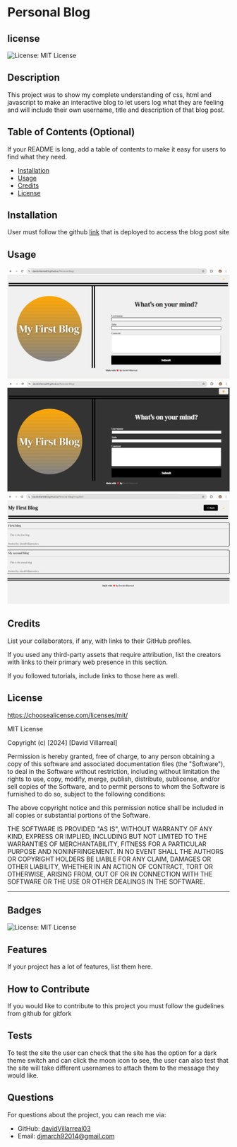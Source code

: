 # Personal Blog
## license
![License: MIT License](https://img.shields.io/badge/License-MIT-yellow.svg)



## Description

This project was to show my complete understanding of css, html and javascript to make an interactive blog to let users log what they are feeling and will include their own username, title and description of that blog post.

## Table of Contents (Optional)

If your README is long, add a table of contents to make it easy for users to find what they need.

- [Installation](#installation)
- [Usage](#usage)
- [Credits](#credits)
- [License](#license)

## Installation

User must follow the github [link](https://davidvillarreal03.github.io/Personal-Blog/) that is deployed to access the blog post site

## Usage
![alt text](/assets/images/challenge-4.png)
![alt text](/assets/images/challenge-4(2).png)
![alt text](/assets/images/challenge-4(3).png)

## Credits

List your collaborators, if any, with links to their GitHub profiles.

If you used any third-party assets that require attribution, list the creators with links to their primary web presence in this section.

If you followed tutorials, include links to those here as well.

## License
https://choosealicense.com/licenses/mit/

MIT License

Copyright (c) [2024] [David Villarreal]

Permission is hereby granted, free of charge, to any person obtaining a copy
of this software and associated documentation files (the "Software"), to deal
in the Software without restriction, including without limitation the rights
to use, copy, modify, merge, publish, distribute, sublicense, and/or sell
copies of the Software, and to permit persons to whom the Software is
furnished to do so, subject to the following conditions:

The above copyright notice and this permission notice shall be included in all
copies or substantial portions of the Software.

THE SOFTWARE IS PROVIDED "AS IS", WITHOUT WARRANTY OF ANY KIND, EXPRESS OR
IMPLIED, INCLUDING BUT NOT LIMITED TO THE WARRANTIES OF MERCHANTABILITY,
FITNESS FOR A PARTICULAR PURPOSE AND NONINFRINGEMENT. IN NO EVENT SHALL THE
AUTHORS OR COPYRIGHT HOLDERS BE LIABLE FOR ANY CLAIM, DAMAGES OR OTHER
LIABILITY, WHETHER IN AN ACTION OF CONTRACT, TORT OR OTHERWISE, ARISING FROM,
OUT OF OR IN CONNECTION WITH THE SOFTWARE OR THE USE OR OTHER DEALINGS IN THE
SOFTWARE.

---

## Badges

![License: MIT License](https://img.shields.io/badge/License-MIT-yellow.svg)

## Features

If your project has a lot of features, list them here.

## How to Contribute

If you would like to contribute to this project you must follow the gudelines from github for gitfork

## Tests

To test the site the user can check that the site has the option for a dark theme switch and can click the moon icon to see, the user can also test that the site will take different usernames to attach them to the message they would like. 

## Questions
For questions about the project, you can reach me via:
- GitHub: [davidVillarreal03](https://github.com/davidVillarreal03)
- Email: djmarch92014@gmail.com
